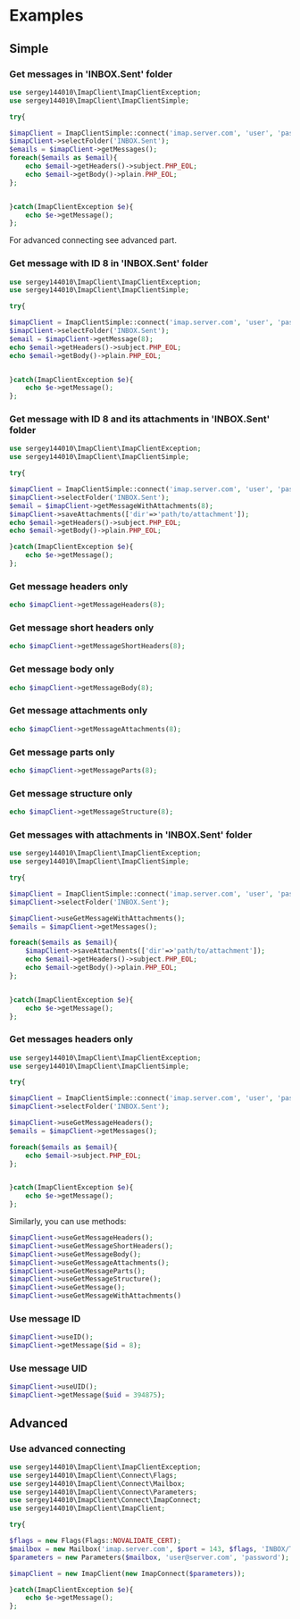 # Examples

## Simple

### Get messages in 'INBOX.Sent' folder
```php
use sergey144010\ImapClient\ImapClientException;
use sergey144010\ImapClient\ImapClientSimple;

try{

$imapClient = ImapClientSimple::connect('imap.server.com', 'user', 'pass');
$imapClient->selectFolder('INBOX.Sent');
$emails = $imapClient->getMessages();
foreach($emails as $email){
    echo $email->getHeaders()->subject.PHP_EOL;
    echo $email->getBody()->plain.PHP_EOL;
};


}catch(ImapClientException $e){
    echo $e->getMessage();
};
```
For advanced connecting see advanced part.

### Get message with ID 8 in 'INBOX.Sent' folder
```php
use sergey144010\ImapClient\ImapClientException;
use sergey144010\ImapClient\ImapClientSimple;

try{

$imapClient = ImapClientSimple::connect('imap.server.com', 'user', 'pass');
$imapClient->selectFolder('INBOX.Sent');
$email = $imapClient->getMessage(8);
echo $email->getHeaders()->subject.PHP_EOL;
echo $email->getBody()->plain.PHP_EOL;


}catch(ImapClientException $e){
    echo $e->getMessage();
};
```

### Get message with ID 8 and its attachments in 'INBOX.Sent' folder
```php
use sergey144010\ImapClient\ImapClientException;
use sergey144010\ImapClient\ImapClientSimple;

try{

$imapClient = ImapClientSimple::connect('imap.server.com', 'user', 'pass');
$imapClient->selectFolder('INBOX.Sent');
$email = $imapClient->getMessageWithAttachments(8);
$imapClient->saveAttachments(['dir'=>'path/to/attachment']);
echo $email->getHeaders()->subject.PHP_EOL;
echo $email->getBody()->plain.PHP_EOL;

}catch(ImapClientException $e){
    echo $e->getMessage();
};
```

### Get message headers only
```php
echo $imapClient->getMessageHeaders(8);
```
### Get message short headers only
```php
echo $imapClient->getMessageShortHeaders(8);
```
### Get message body only
```php
echo $imapClient->getMessageBody(8);
```
### Get message attachments only
```php
echo $imapClient->getMessageAttachments(8);
```
### Get message parts only
```php
echo $imapClient->getMessageParts(8);
```
### Get message structure only
```php
echo $imapClient->getMessageStructure(8);
```

### Get messages with attachments in 'INBOX.Sent' folder
```php
use sergey144010\ImapClient\ImapClientException;
use sergey144010\ImapClient\ImapClientSimple;

try{

$imapClient = ImapClientSimple::connect('imap.server.com', 'user', 'pass');
$imapClient->selectFolder('INBOX.Sent');

$imapClient->useGetMessageWithAttachments();
$emails = $imapClient->getMessages();

foreach($emails as $email){
    $imapClient->saveAttachments(['dir'=>'path/to/attachment']);
    echo $email->getHeaders()->subject.PHP_EOL;
    echo $email->getBody()->plain.PHP_EOL;
};


}catch(ImapClientException $e){
    echo $e->getMessage();
};
```

### Get messages headers only
```php
use sergey144010\ImapClient\ImapClientException;
use sergey144010\ImapClient\ImapClientSimple;

try{

$imapClient = ImapClientSimple::connect('imap.server.com', 'user', 'pass');
$imapClient->selectFolder('INBOX.Sent');

$imapClient->useGetMessageHeaders();
$emails = $imapClient->getMessages();

foreach($emails as $email){
    echo $email->subject.PHP_EOL;
};


}catch(ImapClientException $e){
    echo $e->getMessage();
};
```
Similarly, you can use methods:
```php
$imapClient->useGetMessageHeaders();
$imapClient->useGetMessageShortHeaders();
$imapClient->useGetMessageBody();
$imapClient->useGetMessageAttachments();
$imapClient->useGetMessageParts();
$imapClient->useGetMessageStructure();
$imapClient->useGetMessage();
$imapClient->useGetMessageWithAttachments()
```

### Use message ID
````php
$imapClient->useID();
$imapClient->getMessage($id = 8);
````

### Use message UID
````php
$imapClient->useUID();
$imapClient->getMessage($uid = 394875);
````

## Advanced

### Use advanced connecting
```php
use sergey144010\ImapClient\ImapClientException;
use sergey144010\ImapClient\Connect\Flags;
use sergey144010\ImapClient\Connect\Mailbox;
use sergey144010\ImapClient\Connect\Parameters;
use sergey144010\ImapClient\Connect\ImapConnect;
use sergey144010\ImapClient\ImapClient;

try{

$flags = new Flags(Flags::NOVALIDATE_CERT);
$mailbox = new Mailbox('imap.server.com', $port = 143, $flags, 'INBOX/TestForImapClient');
$parameters = new Parameters($mailbox, 'user@server.com', 'password');

$imapClient = new ImapClient(new ImapConnect($parameters));

}catch(ImapClientException $e){
    echo $e->getMessage();
};
```